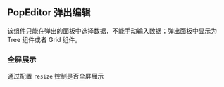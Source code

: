 <div class="demo-header">
<p class="overviewicon">
  <span class="wapi-tips-popeditor"/>
</p>

## PopEditor 弹出编辑

<nova-uxlink widget-name="Popeditor"></nova-uxlink>

该组件只能在弹出的面板中选择数据，不能手动输入数据；弹出面板中显示为 Tree 组件或者 Grid 组件。

</div>

### 全屏展示

通过配置 `resize` 控制是否全屏展示

<nova-demo-view link="popeditor/resize.vue"></nova-demo-view>

<br>

